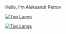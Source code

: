 Hello, I'm Aleksandr Petrov



[![Top Langs](https://github-readme-stats.vercel.app/api/top-langs/?username=AlPetrovv)](https://github.com/AlPetrovv/github-readme-stats)

[![Top Langs](https://github-readme-stats.vercel.app/api/top-langs/?username=AlPetrovv)](https://github.com/AlPetrovv/github-readme-stats)
